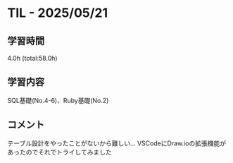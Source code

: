# TIL - 2025/05/21

## 学習時間
4.0h (total:58.0h)

## 学習内容
SQL基礎(No.4-6)、Ruby基礎(No.2)

## コメント
テーブル設計をやったことがないから難しい…
VSCodeにDraw.ioの拡張機能があったのでそれでトライしてみました
